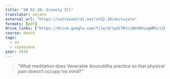 ```yaml
---
title: "SN 52.10: Gravely Ill"
translator: sujato
external_url: "https://suttacentral.net/sn52.10/en/sujato"
formats: [pdf]
drive_links: ["https://drive.google.com/file/d/1yGCTRtc1QmVWXsagWM1ct3kICQoVvhts"]
course: death
tags:
  - sn
  - vipassana
year: 2018
---
```


> "What meditation does Venerable Anuruddha practice so that physical pain doesn’t occupy his mind?"
